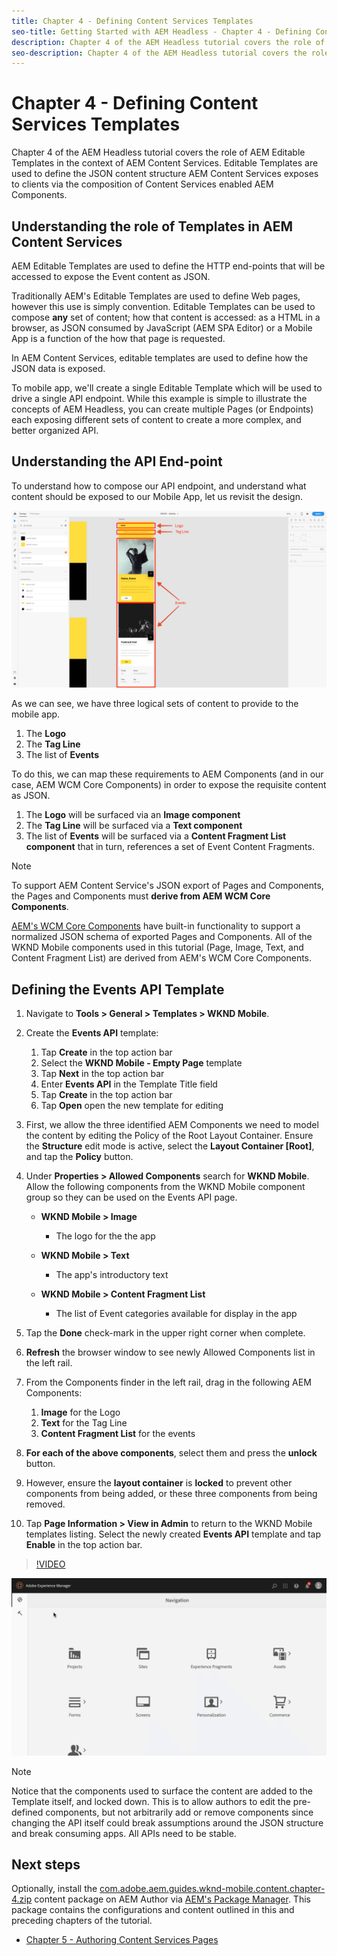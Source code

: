 ```yaml
---
title: Chapter 4 - Defining Content Services Templates
seo-title: Getting Started with AEM Headless - Chapter 4 - Defining Content Services Templates
description: Chapter 4 of the AEM Headless tutorial covers the role of AEM Editable Templates in the context of AEM Content Services. Editable Templates are used to define the JSON content structure AEM Content Services will ultimately expose.
seo-description: Chapter 4 of the AEM Headless tutorial covers the role of AEM Editable Templates in the context of AEM Content Services. Editable Templates are used to define the JSON content structure AEM Content Services will ultimately expose.
---
```


# Chapter 4 - Defining Content Services Templates

Chapter 4 of the AEM Headless tutorial covers the role of AEM Editable Templates in the context of AEM Content Services. Editable Templates are used to define the JSON content structure AEM Content Services exposes to clients via the composition of Content Services enabled AEM Components.

## Understanding the role of Templates in AEM Content Services

AEM Editable Templates are used to define the HTTP end-points that will be accessed to expose the Event content as JSON.

Traditionally AEM's Editable Templates are used to define Web pages, however this use is simply convention. Editable Templates can be used to compose **any** set of content; how that content is accessed: as a HTML in a browser, as JSON consumed by JavaScript (AEM SPA Editor) or a Mobile App is a function of the how that page is requested.

In AEM Content Services, editable templates are used to define how the JSON data is exposed.

To  mobile app, we'll create a single Editable Template which will be used to drive a single API endpoint. While this example is simple to illustrate the concepts of AEM Headless, you can create multiple Pages (or Endpoints) each exposing different sets of content to create a more complex, and better organized API.

## Understanding the API End-point

To understand how to compose our API endpoint, and understand what content should be exposed to our Mobile App, let us revisit the design.

![Events API Page Decomposition](./assets/chapter-4/design-to-component-mapping.png)

As we can see, we have three logical sets of content to provide to the mobile app.

1. The **Logo**
2. The **Tag Line**
3. The list of **Events**

To do this, we can map these requirements to AEM Components (and in our case, AEM WCM Core Components) in order to expose the requisite content as JSON.

1. The **Logo** will be surfaced via an **Image component**
2. The **Tag Line** will be surfaced via a **Text component**
3. The list of **Events** will be surfaced via a **Content Fragment List component** that in turn, references a set of Event Content Fragments.

>[!NOTE]
>
>To support AEM Content Service's JSON export of Pages and Components, the Pages and Components must **derive from AEM WCM Core Components**.
>
>[AEM's WCM Core Components](https://github.com/Adobe-Marketing-Cloud/aem-core-wcm-components) have built-in functionality to support a normalized JSON schema of exported Pages and Components. All of the WKND Mobile components used in this tutorial (Page, Image, Text, and Content Fragment List) are derived from AEM's WCM Core Components.

## Defining the Events API Template

1. Navigate to **Tools > General > Templates > WKND Mobile**.

1. Create the **Events API** template:

    1. Tap **Create** in the top action bar
    1. Select the **WKND Mobile - Empty Page** template
    1. Tap **Next** in the top action bar
    1. Enter **Events API** in the Template Title field
    1. Tap **Create** in the top action bar
    1. Tap **Open** open the new template for editing

1. First, we allow the three identified AEM Components we need to model the content by editing the Policy of the Root Layout Container. Ensure the **Structure** edit mode is active, select the **Layout Container [Root]**, and tap the **Policy** button.
1. Under **Properties > Allowed Components** search for **WKND Mobile**. Allow the following components from the WKND Mobile component group  so they can be used on the Events API page.

    * **WKND Mobile > Image**

        * The logo for the the app

    * **WKND Mobile > Text**

        * The app's introductory text

    * **WKND Mobile > Content Fragment List**

        * The list of Event categories available for display in the app

1. Tap the **Done** check-mark in the upper right corner when complete.
1. **Refresh** the browser window to see newly  Allowed Components list in the left rail.
1. From the Components finder in the left rail, drag in the following AEM Components:
    1. **Image** for the Logo
    2. **Text** for the Tag Line
    3. **Content Fragment List** for the events
1. **For each of the above components**, select them and press the **unlock** button.
1. However, ensure the **layout container** is **locked** to prevent other components from being added, or these three components from being removed.
1. Tap **Page Information > View in Admin** to return to the WKND Mobile templates listing. Select the newly created **Events API** template and tap **Enable** in the top action bar.

>[!VIDEO](https://video.tv.adobe.com/v/28341/?quality=12)

![Defining the Events API Editable Template](assets/chapter-4/defining-the-events-api-template.gif)

>[!NOTE]
>
> Notice that the components used to surface the content are added to the Template itself, and locked down. This is to allow authors to edit the pre-defined components, but not arbitrarily add or remove components since changing the API itself could break assumptions around the JSON structure and break consuming apps. All APIs need to be stable.

## Next steps

Optionally, install the [com.adobe.aem.guides.wknd-mobile.content.chapter-4.zip](https://github.com/adobe/aem-guides-wknd-mobile/releases/latest) content package on AEM Author  via [AEM's Package Manager](http://localhost:4502/crx/packmgr/index.jsp). This package contains the configurations and content outlined in this and preceding chapters of the tutorial.

* [Chapter 5 - Authoring Content Services Pages](./chapter-5.md)
